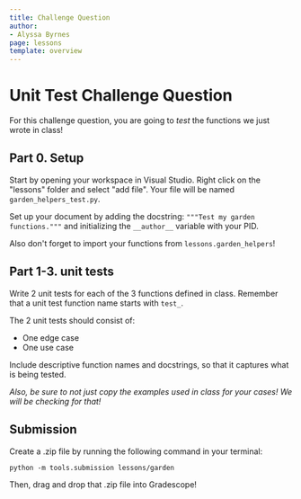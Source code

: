 ```yaml
---
title: Challenge Question 
author:
- Alyssa Byrnes
page: lessons
template: overview
---
```


# Unit Test Challenge Question

For this challenge question, you are going to *test* the functions we just wrote in class!

## Part 0. Setup

Start by opening your workspace in Visual Studio. Right click on the "lessons" folder and select "add file". Your file will be named `garden_helpers_test.py`.

Set up your document by adding the docstring:
`"""Test my garden functions."""` and initializing the `__author__` variable with your PID.

Also don't forget to import your functions from `lessons.garden_helpers`!

## Part 1-3. unit tests

Write 2 unit tests for each of the 3 functions defined in class. Remember that a unit test function name starts with `test_`.

The 2 unit tests should consist of:

* One edge case
* One use case

Include descriptive function names and docstrings, so that it captures what is being tested.

*Also, be sure to not just copy the examples used in class for your cases! We will be checking for that!*

## Submission

Create a .zip file by running the following command in your terminal:

```python -m tools.submission lessons/garden```


Then, drag and drop that .zip file into Gradescope!